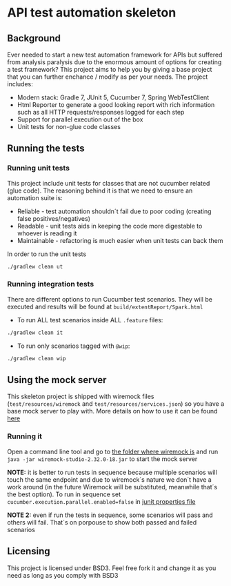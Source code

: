 # API test automation skeleton

## Background

Ever needed to start a new test automation framework for APIs but suffered from analysis paralysis due to the enormous amount of options for creating a test framework? This project aims to help you by giving a base project that you can further enchance / modify as per your needs. The project includes:

* Modern stack: Gradle 7, JUnit 5, Cucumber 7, Spring WebTestClient
* Html Reporter to generate a good looking report with rich information such as all HTTP requests/responses logged for each step
* Support for parallel execution out of the box
* Unit tests for non-glue code classes

## Running the tests

### Running unit tests

This project include unit tests for classes that are not cucumber related (glue code). The reasoning behind it is that
we need to ensure an automation suite is:

* Reliable - test automation shouldn´t fail due to poor coding (creating false positives/negatives)
* Readable - unit tests aids in keeping the code more digestable to whoever is reading it
* Maintainable - refactoring is much easier when unit tests can back them

In order to run the unit tests

```bash
./gradlew clean ut
```

### Running integration tests

There are different options to run Cucumber test scenarios. They will be executed and results will be found at `build/extentReport/Spark.html`

* To run ALL test scenarios inside ALL `.feature` files:

```bash
./gradlew clean it
```

* To run only scenarios tagged with `@wip`:

```bash
./gradlew clean wip
```

## Using the mock server

This skeleton project is shipped with wiremock files (`test/resources/wiremock` and `test/resources/services.json`) so you have a base mock server to play with. More details on how to use it can be found [here](https://wiremock.org/studio/docs/getting-started/desktop/)

### Running it

Open a command line tool and go to [the folder where wiremock is](src\test\resources\wiremock-studio-2.32.0-18.jar) and run `java -jar wiremock-studio-2.32.0-18.jar` to start the mock server

**NOTE:** it is better to run tests in sequence because multiple scenarios will touch the same endpoint and due to wiremock´s nature
we don´t have a work around (in the future Wiremock will be substituted, meanwhile that´s the best option). To run in sequence set `cucumber.execution.parallel.enabled=false` in [junit properties file](src\test\resources\junit-platform.properties)

**NOTE 2:** even if run the tests in sequence, some scenarios will pass and others will fail. That´s on porpouse to show both passed and failed scenarios

## Licensing

This project is licensed under BSD3. Feel free fork it and change it as you need as long as you comply with BSD3
